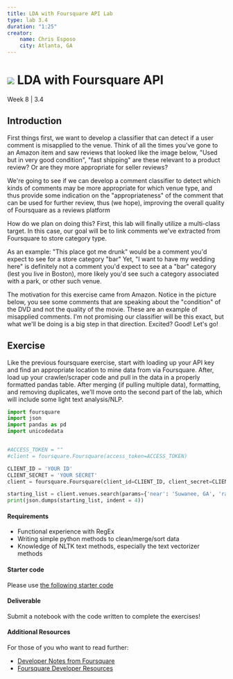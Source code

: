 ```yaml
---
title: LDA with Foursquare API Lab
type: lab 3.4
duration: "1:25"
creator:
    name: Chris Esposo
    city: Atlanta, GA
---
```


# ![](https://ga-dash.s3.amazonaws.com/production/assets/logo-9f88ae6c9c3871690e33280fcf557f33.png) LDA with Foursquare API
Week 8 | 3.4


## Introduction

First things first, we want to develop a classifier that can detect if a user comment is misapplied to the venue. Think of all the times you've gone to an Amazon item and saw reviews that looked like the image below, "Used but in very good condition", "fast shipping" are these relevant to a product review? Or are they more appropriate for seller reviews?

We're going to see if we can develop a comment classifier to detect which kinds of comments may be more appropriate for which venue type, and thus provide some indication on the "appropriateness" of the comment that can be used for further review, thus (we hope), improving the overall quality of Foursquare as a reviews platform

How do we plan on doing this? First, this lab will finally utilize a multi-class target. In this case, our goal will be to link comments we've extracted from Foursquare to store category type.

As an example: "This place got me drunk" would be a comment you'd expect to see for a store category "bar"
Yet, "I want to have my wedding here" is definitely not a comment you'd expect to see at a "bar" category (lest you live in Boston), more likely you'd see such a category associated with a park, or other such venue.

The motivation for this exercise came from Amazon. Notice in the picture below, you see some comments that are speaking about the "condition" of the DVD and not the quality of the movie. These are an example of misapplied comments. I'm not promising our classifier will be this exact, but what we'll be doing is a big step in that direction. Excited? Good! Let's go!


## Exercise

Like the previous foursquare exercise, start with loading up your API key and find an appropriate location to mine data from via Foursquare. After, load up your crawler/scraper code and pull in the data in a properly formatted pandas table. After merging (if pulling multiple data), formatting, and removing duplicates, we'll move onto the second part of the lab, which will include some light text analysis/NLP.


```python
import foursquare
import json
import pandas as pd
import unicodedata


#ACCESS_TOKEN = ""
#client = foursquare.Foursquare(access_token=ACCESS_TOKEN)

CLIENT_ID = 'YOUR ID'
CLIENT_SECRET = 'YOUR SECRET'
client = foursquare.Foursquare(client_id=CLIENT_ID, client_secret=CLIENT_SECRET)

starting_list = client.venues.search(params={'near': 'Suwanee, GA', 'radius':'3000', 'categoryId':'4d4b7105d754a06376d81259'})
print(json.dumps(starting_list, indent = 4))
```

#### Requirements

- Functional experience with RegEx
- Writing simple python methods to clean/merge/sort data
- Knowledge of NLTK text methods, especially the text vectorizer methods


#### Starter code

Please use [the following starter code](./code/w8-3.4-starter.ipynb)


#### Deliverable

Submit a notebook with the code written to complete the exercises!

#### Additional Resources

For those of you who want to read further:

- [Developer Notes from Foursquare](https://developer.foursquare.com/)
- [Foursquare Developer Resources](https://developer.foursquare.com/resources/libraries)
